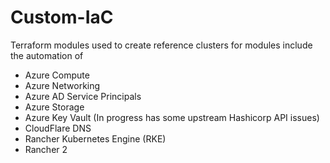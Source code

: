 # Custom-IaC
Terraform modules used to create reference clusters for modules include the automation of

- Azure Compute
- Azure Networking
- Azure AD Service Principals
- Azure Storage
- Azure Key Vault (In progress has some upstream Hashicorp API issues)
- CloudFlare DNS
- Rancher Kubernetes Engine (RKE)
- Rancher 2
